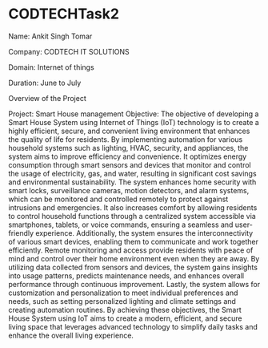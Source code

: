 # CODTECHTask2
Name: Ankit Singh Tomar

Company: CODTECH IT SOLUTIONS

Domain: Internet of things

Duration: June to July

Overview of the Project

Project: Smart House management Objective: The objective of developing a Smart House System using Internet of Things (IoT) technology is to create a highly efficient, secure, and convenient living environment that enhances the quality of life for residents. By implementing automation for various household systems such as lighting, HVAC, security, and appliances, the system aims to improve efficiency and convenience. It optimizes energy consumption through smart sensors and devices that monitor and control the usage of electricity, gas, and water, resulting in significant cost savings and environmental sustainability. The system enhances home security with smart locks, surveillance cameras, motion detectors, and alarm systems, which can be monitored and controlled remotely to protect against intrusions and emergencies. It also increases comfort by allowing residents to control household functions through a centralized system accessible via smartphones, tablets, or voice commands, ensuring a seamless and user-friendly experience. Additionally, the system ensures the interconnectivity of various smart devices, enabling them to communicate and work together efficiently. Remote monitoring and access provide residents with peace of mind and control over their home environment even when they are away. By utilizing data collected from sensors and devices, the system gains insights into usage patterns, predicts maintenance needs, and enhances overall performance through continuous improvement. Lastly, the system allows for customization and personalization to meet individual preferences and needs, such as setting personalized lighting and climate settings and creating automation routines. By achieving these objectives, the Smart House System using IoT aims to create a modern, efficient, and secure living space that leverages advanced technology to simplify daily tasks and enhance the overall living experience.

